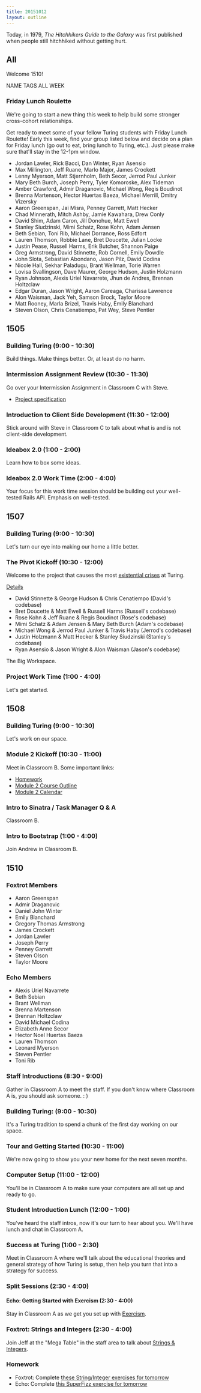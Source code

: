 ```yaml
---
title: 20151012
layout: outline
---
```


Today, in 1979, *The Hitchhikers Guide to the Galaxy* was first published when people still hitchhiked without getting hurt.


## All

Welcome 1510!

NAME TAGS ALL WEEK

### Friday Lunch Roulette

We're going to start a new thing this week to help build some stronger cross-cohort
relationships.

Get ready to meet some of your fellow Turing students with Friday Lunch Roulette! Early this week, find your group listed below and decide on a plan for Friday lunch (go out to eat, bring lunch to Turing, etc.). Just please make sure that'll stay in the 12-1pm window.

* Jordan Lawler, Rick Bacci, Dan Winter, Ryan Asensio
* Max Millington, Jeff Ruane, Marlo Major, James Crockett
* Lenny Myerson, Matt Stjernholm, Beth Secor, Jerrod Paul Junker
* Mary Beth Burch, Joseph Perry, Tyler Komoroske, Alex Tideman
* Amber Crawford, Admir Draganovic, Michael Wong, Regis Boudinot
* Brenna Martenson, Hector Huertas Baeza, Michael Merrill, Dmitry Vizersky
* Aaron Greenspan, Jai Misra, Penney Garrett, Matt Hecker
* Chad Minnerath, Mitch Ashby, Jamie Kawahara, Drew Conly
* David Shim, Adam Caron, Jill Donohue, Matt Ewell
* Stanley Siudzinski, Mimi Schatz, Rose Kohn, Adam Jensen
* Beth Sebian, Toni Rib, Michael Dorrance, Ross Edfort
* Lauren Thomson, Robbie Lane, Bret Doucette, Julian Locke
* Justin Pease, Russell Harms, Erik Butcher, Shannon Paige
* Greg Armstrong, David Stinnette, Rob Cornell, Emily Dowdle
* John Slota, Sebastian Abondano, Jason Pilz, David Codina
* Nicole Hall, Sekhar Paladugu, Brant Wellman, Torie Warren
* Lovisa Svallingson, Dave Maurer, George Hudson, Justin Holzmann
* Ryan Johnson, Alexis Uriel Navarrete, Jhun de Andres, Brennan Holtzclaw
* Edgar Duran, Jason Wright, Aaron Careaga, Charissa Lawrence
* Alon Waisman, Jack Yeh, Samson Brock, Taylor Moore
* Matt Rooney, Marla Brizel, Travis Haby, Emily Blanchard
* Steven Olson, Chris Cenatiempo, Pat Wey, Steve Pentler


## 1505

### Building Turing (9:00 - 10:30)

Build things. Make things better. Or, at least do no harm.

### Intermission Assignment Review (10:30 - 11:30)

Go over your Intermission Assignment in Classroom C with Steve.

* [Project specification](https://github.com/turingschool/curriculum/blob/master/source/projects/revenge_of_idea_box.markdown)

### Introduction to Client Side Development (11:30 - 12:00)

Stick around with Steve in Classroom C to talk about what is and is not client-side development.

### Ideabox 2.0 (1:00 - 2:00)

Learn how to box some ideas.

### Ideabox 2.0 Work Time (2:00 - 4:00)

Your focus for this work time session should be building out your well-tested Rails API. Emphasis on well-tested.


## 1507

### Building Turing (9:00 - 10:30)

Let's turn our eye into making our home a little better.

### The Pivot Kickoff (10:30 - 12:00)

Welcome to the project that causes the most [existential crises](http://i.imgur.com/XHfE5KR.png)
at Turing.

[Details](https://github.com/turingschool/lesson_plans/blob/master/ruby_03-professional_rails_applications/son_of_store_engine.markdown)

* David Stinnette & George Hudson & Chris Cenatiempo (David's codebase)
* Bret Doucette & Matt Ewell & Russell Harms (Russell's codebase)
* Rose Kohn & Jeff Ruane & Regis Boudinot (Rose's codebase)
* Mimi Schatz & Adam Jensen & Mary Beth Burch (Adam's codebase)
* Michael Wong & Jerrod Paul Junker & Travis Haby (Jerrod's codebase)
* Justin Holzmann & Matt Hecker & Stanley Siudzinski (Stanley's codebase)
* Ryan Asensio & Jason Wright & Alon Waisman (Jason's codebase)

The Big Workspace.

### Project Work Time (1:00 - 4:00)

Let's get started.


## 1508

### Building Turing (9:00 - 10:30)

Let's work on our space.

### Module 2 Kickoff (10:30 - 11:00)

Meet in Classroom B. Some important links:

* [Homework](https://github.com/turingschool/homework/blob/master/module-2-homework.markdown)
* [Module 2 Course Outline](https://github.com/turingschool/lesson_plans/blob/master/module_2_scope_and_sequence.markdown)
* [Module 2 Calendar](https://www.google.com/calendar/render?cid=Y2FzaW1pcmNyZWF0aXZlLmNvbV9ycHMyaGcxbmZxamloNHJjbDNnbDZzNGxwa0Bncm91cC5jYWxlbmRhci5nb29nbGUuY29t#main_7)

### Intro to Sinatra / Task Manager Q & A

Classroom B.

### Intro to Bootstrap (1:00 - 4:00)

Join Andrew in Classroom B.


## 1510

### Foxtrot Members

* Aaron Greenspan
* Admir Draganovic
* Daniel John Winter
* Emily Blanchard
* Gregory Thomas Armstrong
* James Crockett
* Jordan Lawler
* Joseph Perry
* Penney Garrett
* Steven Olson
* Taylor Moore

### Echo Members

* Alexis Uriel Navarrete
* Beth Sebian
* Brant Wellman
* Brenna Martenson
* Brennan Holtzclaw
* David Michael Codina
* Elizabeth Anne Secor
* Hector Noel Huertas Baeza
* Lauren Thomson
* Leonard Myerson
* Steven Pentler
* Toni Rib

### Staff Introductions (8:30 - 9:00)

Gather in Classroom A to meet the staff. If you don't know where Classroom A is,
you should ask someone.  : )

### Building Turing: (9:00 - 10:30)

It's a Turing tradition to spend a chunk of the first day working on our space.

### Tour and Getting Started (10:30 - 11:00)

We're now going to show you your new home for the next seven months.

### Computer Setup (11:00 - 12:00)

You'll be in Classroom A to make sure your computers are all set up and ready to go.

### Student Introduction Lunch (12:00 - 1:00)

You've heard the staff intros, now it's our turn to hear about you.
We'll have lunch and chat in Classroom A.

### Success at Turing (1:00 - 2:30)

Meet in Classroom A where we'll talk about the educational theories and general
strategy of how Turing is setup, then help you turn that into a strategy for success.

### Split Sessions (2:30 - 4:00)

#### Echo: Getting Started with Exercism (2:30 - 4:00)

Stay in Classroom A as we get you set up with [Exercism](http://exercism.io).

### Foxtrot: Strings and Integers (2:30 - 4:00)

Join Jeff at the "Mega Table" in the staff area to talk about [Strings & Integers](https://github.com/turingschool/lesson_plans/blob/master/ruby_01-object_oriented_programming_with_ruby/strings_and_integers.markdown).

### Homework

* Foxtrot: Complete [these String/Integer exercises for tomorrow](https://github.com/turingschool/challenges/blob/master/working_with_strings_and_integers.markdown)
* Echo: Complete [this SuperFizz exercise for tomorrow](https://github.com/turingschool/challenges/blob/master/super_fizz.markdown)
